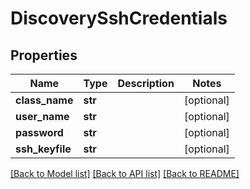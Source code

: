 # DiscoverySshCredentials


## Properties
Name | Type | Description | Notes
------------ | ------------- | ------------- | -------------
**class_name** | **str** |  | [optional] 
**user_name** | **str** |  | [optional] 
**password** | **str** |  | [optional] 
**ssh_keyfile** | **str** |  | [optional] 

[[Back to Model list]](../README.md#documentation-for-models) [[Back to API list]](../README.md#documentation-for-api-endpoints) [[Back to README]](../README.md)


